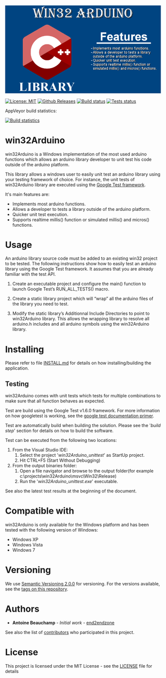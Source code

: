![win32Arduino logo](https://github.com/end2endzone/win32Arduino/raw/master/docs/win32Arduino-splashscreen.png)


[![License: MIT](https://img.shields.io/badge/License-MIT-yellow.svg)](https://opensource.org/licenses/MIT)
[![Github Releases](https://img.shields.io/github/release/end2endzone/win32Arduino.svg)](https://github.com/end2endzone/win32Arduino/releases)
[![Build status](https://ci.appveyor.com/api/projects/status/4jhi6oqgaji5e7pl/branch/master?svg=true)](https://ci.appveyor.com/project/end2endzone/win32Arduino/branch/master)
[![Tests status](https://img.shields.io/appveyor/tests/end2endzone/win32Arduino/master.svg)](https://ci.appveyor.com/project/end2endzone/win32Arduino/branch/master/tests)

AppVeyor build statistics:

[![Build statistics](https://buildstats.info/appveyor/chart/end2endzone/win32Arduino)](https://ci.appveyor.com/project/end2endzone/win32Arduino/branch/master)



# win32Arduino

win32Arduino is a Windows implementation of the most used arduino functions which allows an arduino library developer to unit test his code outside of the arduino platform.

This library allows a windows user to easily unit test an arduino library using your testing framework of choice. For instance, the unit tests of win32Arduino library are executed using the [Google Test framework](http://github.com/google/googletest).

It's main features are:

*  Implements most arduino functions.
*  Allows a developer to tests a library outside of the arduino platform.
*  Quicker unit test execution.
*  Supports realtime millis() function or simulated millis() and micros() functions.

# Usage

An arduino library source code must be added to an existing win32 project to be tested. The following instructions show how to easily test an arduino library using the Google Test framework. It assumes that you are already familiar with the test API.

1)  Create an executable project and configure the main() function to launch Google Test’s RUN_ALL_TESTS() macro.

2)  Create a static library project which will “wrap” all the arduino files of the library you need to test.

3)  Modify the static library’s Additionnal Include Directories to point to win32Arduino library. This allows the wrapping library to resolve all arduino.h includes and all arduino symbols using the win32Arduino library.

# Installing

Please refer to file [INSTALL.md](INSTALL.md) for details on how installing/building the application.

## Testing
win32Arduino comes with unit tests which tests for multiple combinations to make sure that all function behaves as expected.

Test are build using the Google Test v1.6.0 framework. For more information on how googletest is working, see the [google test documentation primer](https://github.com/google/googletest/blob/release-1.8.0/googletest/docs/V1_6_Primer.md).  

Test are automatically build when building the solution. Please see the '*build step*' section for details on how to build the software.

Test can be executed from the following two locations:

1) From the Visual Studio IDE:
   1) Select the project '*win32Arduino_unittest*' as StartUp project.
   2) Hit CTRL+F5 (Start Without Debugging)
2) From the output binaries folder:
   1) Open a file navigator and browse to the output folder(for example c:\projects\win32Arduino\msvc\Win32\Release)
   2) Run the '*win32Arduino_unittest.exe*' executable.

See also the latest test results at the beginning of the document.

# Compatible with

win32Arduino is only available for the Windows platform and has been tested with the following version of Windows:

*   Windows XP
*   Windows Vista
*   Windows 7

# Versioning

We use [Semantic Versioning 2.0.0](http://semver.org/) for versioning. For the versions available, see the [tags on this repository](https://github.com/end2endzone/win32Arduino/tags).

# Authors

* **Antoine Beauchamp** - *Initial work* - [end2endzone](https://github.com/end2endzone)

See also the list of [contributors](https://github.com/end2endzone/win32Arduino/blob/master/AUTHORS) who participated in this project.

# License

This project is licensed under the MIT License - see the [LICENSE](LICENSE) file for details